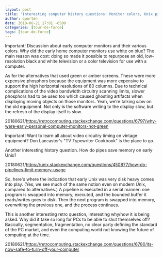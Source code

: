 ```yaml
---
layout: post
title: "Interesting computer history questions: Monitor colors, Unix pipes"
author: quorten
date: 2018-06-21 17:01 -0500
categories: [tour-de-force]
tags: [tour-de-force]
---
```


Important!  Discussion about early computer monitors and their various
colors.  Why did the early home computer monitors use white on blue?
The main reason was cost: doing so made it possible to repurpose an
old, low-resolution black and white television or a color television
for use with a computer.

As for the alternatives that used green or amber screens.  These were
more expensive phosphors because the equipment was more expensive to
support the high horizontal resolutions of 80 columns.  Due to
technical complications of the video bandwidth circuitry scanning
limits, slower phosphors had to be used too which caused ghosting
artifacts when displaying moving objects on those monitors.  Yeah,
we're talking _slow_ on the old equipment.  Not only is the software
writing to the display slow, but the refresh of the display itself is
slow.

<!-- more -->

20180621/https://retrocomputing.stackexchange.com/questions/6797/why-were-early-personal-computer-monitors-not-green

Important!  Want to learn all about video circuitry timing on vintage
equipment?  Don Lancaster's "TV Typewriter Cookbook" is the place to
go.

Another interesting history question.  How do pipes save memory on
early Unix?

20180621/https://unix.stackexchange.com/questions/450877/how-do-pipelines-limit-memory-usage

So, here's where the indication that early Unix was very disk heavy
comes into play.  (Yes, we see much of the same notion even on modern
Unix, compared to alternatives.)  A pipeline is executed in a serial
manner: one program is swapped into memory, executed, and the bounded
buffer it reads/writes goes to disk.  Then the next program is swapped
into memory, overwriting the previous one, and the process continues.

This is another interesting retro question, interesting why/how it is
being asked.  Why did it take so long for PCs to be able to shut
themselves off?  Basically, segmentation, fragmentation, no clear
party defining the standard of the PC market, and even the computing
world not knowing the future of computing at the time.

20180621/https://retrocomputing.stackexchange.com/questions/6780/its-now-safe-to-turn-off-your-computer
